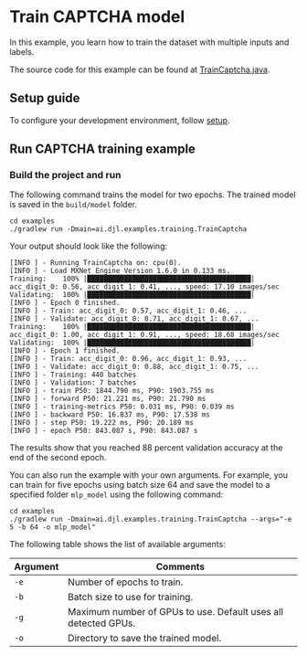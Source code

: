# Train CAPTCHA model

In this example, you learn how to train the dataset with multiple inputs and labels.

The source code for this example can be found at [TrainCaptcha.java](https://github.com/awslabs/djl/blob/master/examples/src/main/java/ai/djl/examples/training/TrainCaptcha.java).

## Setup guide

To configure your development environment, follow [setup](../../docs/development/setup.md).

## Run CAPTCHA training example

### Build the project and run

The following command trains the model for two epochs. The trained model is saved in the `build/model` folder.

```
cd examples
./gradlew run -Dmain=ai.djl.examples.training.TrainCaptcha
```

Your output should look like the following:

```text
[INFO ] - Running TrainCaptcha on: cpu(0).
[INFO ] - Load MXNet Engine Version 1.6.0 in 0.133 ms.
Training:    100% |████████████████████████████████████████| acc_digit_0: 0.56, acc_digit_1: 0.41, ..., speed: 17.10 images/sec
Validating:  100% |████████████████████████████████████████|
[INFO ] - Epoch 0 finished.
[INFO ] - Train: acc_digit_0: 0.57, acc_digit_1: 0.46, ...
[INFO ] - Validate: acc_digit_0: 0.71, acc_digit_1: 0.67, ...
Training:    100% |████████████████████████████████████████| acc_digit_0: 1.00, acc_digit_1: 0.91, ..., speed: 18.68 images/sec
Validating:  100% |████████████████████████████████████████|
[INFO ] - Epoch 1 finished.
[INFO ] - Train: acc_digit_0: 0.96, acc_digit_1: 0.93, ...
[INFO ] - Validate: acc_digit_0: 0.88, acc_digit_1: 0.75, ...
[INFO ] - Training: 440 batches
[INFO ] - Validation: 7 batches
[INFO ] - train P50: 1844.790 ms, P90: 1903.755 ms
[INFO ] - forward P50: 21.221 ms, P90: 21.790 ms
[INFO ] - training-metrics P50: 0.031 ms, P90: 0.039 ms
[INFO ] - backward P50: 16.837 ms, P90: 17.538 ms
[INFO ] - step P50: 19.222 ms, P90: 20.189 ms
[INFO ] - epoch P50: 843.087 s, P90: 843.087 s
```

The results show that you reached 88 percent validation accuracy at the end of the second epoch.

You can also run the example with your own arguments. For example, you can train for five epochs using batch size 64 and save the model to a specified folder `mlp_model` using the following command:

```
cd examples
./gradlew run -Dmain=ai.djl.examples.training.TrainCaptcha --args="-e 5 -b 64 -o mlp_model"
```

The following table shows the list of available arguments:


 | Argument   | Comments                                 |
 | ---------- | ---------------------------------------- |
 | `-e`       | Number of epochs to train. |
 | `-b`       | Batch size to use for training. |
 | `-g`       | Maximum number of GPUs to use. Default uses all detected GPUs. |
 | `-o`       | Directory to save the trained model. |
